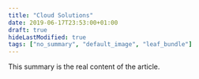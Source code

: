 ```yaml
---
title: "Cloud Solutions"
date: 2019-06-17T23:53:00+01:00
draft: true
hideLastModified: true
tags: ["no_summary", "default_image", "leaf_bundle"]
---
```


This summary is the real content of the article. 